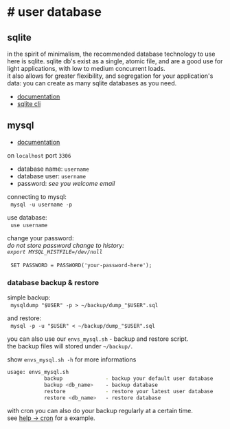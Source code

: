 # # user database

## sqlite
in the spirit of minimalism, the recommended database technology to use here is sqlite. sqlite db's exist as a single, atomic file, and are a good use for light applications, with low to medium concurrent loads.<br>
it also allows for greater flexibility, and segregation for your application's data: you can create as many sqlite databases as you need.

- [documentation](https://sqlite.org/docs.html)
- [sqlite cli](https://sqlite.org/cli.html)

## mysql

- [documentation](https://dev.mysql.com/doc/mysql-getting-started/en/)

on `localhost` port `3306`

- database name: `username`
- database user: `username`
- password: *see you welcome email*

connecting to mysql:<br />
&nbsp;&nbsp;`mysql -u username -p`

use database:<br />
&nbsp;&nbsp;`use username`

change your password:<br />
*do not store password change to history:*<br />
*`export MYSQL_HISTFILE=/dev/null`*

&nbsp;&nbsp;`SET PASSWORD = PASSWORD('your-password-here');`

### database backup & restore
simple backup:<br />
&nbsp;&nbsp;`mysqldump "$USER" -p > ~/backup/dump_"$USER".sql`

and restore:<br />
&nbsp;&nbsp;`mysql -p -u "$USER" < ~/backup/dump_"$USER".sql`

you can also use our `envs_mysql.sh` - backup and restore script.<br />
the backup files will stored under `~/backup/`.

show `envs_mysql.sh -h` for more informations
```bash
usage: envs_mysql.sh
			backup				- backup your default user database
			backup <db_name>	- backup database
			restore				- restore your latest user database
			restore <db_name>	- restore database
```

with cron you can also do your backup regularly at a certain time.<br />
see [help -&gt; cron](https://help.envs.net/help/#croncrontab) for a example.

